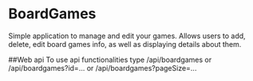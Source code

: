 # BoardGames
Simple application to manage and edit your games. Allows users to add, delete, edit board games info, as well as displaying details about them.

##Web api
To use api functionalities type /api/boardgames or /api/boardgames?id=... or /api/boardgames?pageSize=...
